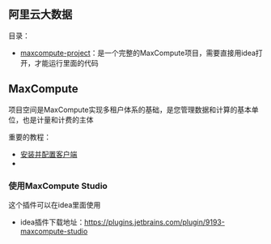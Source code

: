 ## 阿里云大数据

目录：
- [maxcompute-project](./maxcompute-project)：是一个完整的MaxCompute项目，需要直接用idea打开，才能运行里面的代码

## MaxCompute
项目空间是MaxCompute实现多租户体系的基础，是您管理数据和计算的基本单位，也是计量和计费的主体


重要的教程：
- [安装并配置客户端](https://help.aliyun.com/document_detail/142260.html?spm=a2c4g.11186623.2.16.7af9138435UZsZ)
- 


### 使用MaxCompute Studio
这个插件可以在idea里面使用
- idea插件下载地址：https://plugins.jetbrains.com/plugin/9193-maxcompute-studio
